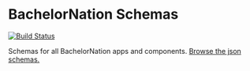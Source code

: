 BachelorNation Schemas
========

[![Build Status](https://api.travis-ci.org/wb-apps/bachelornation-schemas.svg)](https://travis-ci.org/wb-apps/bachelornation-schemas)

Schemas for all BachelorNation apps and components.  [Browse the json schemas.](https://schemas.bachelornation.com/)
